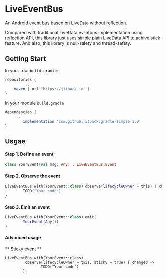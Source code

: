 # LiveEventBus

An Android event bus based on LiveData without reflection.

Compared with traditional LiveData eventbus implementation using reflection API, this library just uses simple plain LiveData API to achive stick feature. And also, this library is null-safety and thread-safety.

## Getting Start

In your root `build.gradle`:

```groovy
repositories {
		...
    maven { url "https://jitpack.io" }
}
```

In your module `build.gradle`

```groovy
dependencies {
  	...
		implementation 'com.github.jitpack:gradle-simple:1.0'
}
```

## Usgae

#### Step 1. Define an event

```kotlin
class YourEvent(val msg: Any) : LiveEventBus.Event
```

#### Step 2. Observe the event

```kotlin
LiveEventBus.with(YourEvent::class).observe(lifecycleOwner = this) { changed ->
		TODO("Your code")
}
```

#### Step 3.  Emit an event

```kotlin
LiveEventBus.with(YourEvent::class).emit(
		YourEvent(Any())
)
```

#### Advanced usage

** Sticky event **

```
LiveEventBus.with(YourEvent::class)
		.observe(lifecycleOwner = this, sticky = true) { changed ->
				TODO("Your code")
		}
```

